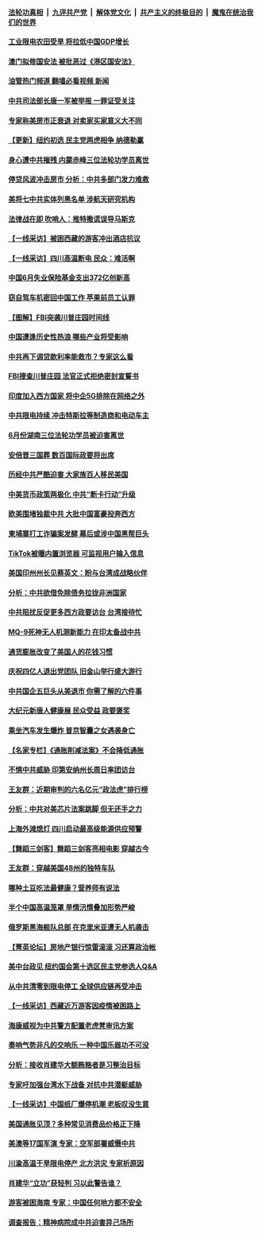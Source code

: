 ####  [法轮功真相](../../../../basic/blob/master/README.md?t=08242001) &nbsp;|&nbsp; [九评共产党](../../../../9ping.md/blob/master/README.md?t=08242001) &nbsp;|&nbsp; [解体党文化](../../../../jtdwh.md/blob/master/README.md?t=08242001)  &nbsp;|&nbsp; [共产主义的终极目的](../../../../gczydzjmd.md/blob/master/README.md?t=08242001) &nbsp;|&nbsp; [魔鬼在统治我们的世界](../../../../mgztzwmdsj.md/blob/master/README.md?t=08242001) 

#### [工业限电农田受旱 将拉低中国GDP增长](../pages/nf4514/n13808899.md?t=08242001) 

#### [澳门拟修国安法 被批恶过《港区国安法》](../pages/nf4514/n13808847.md?t=08242001) 

#### [油管热门频道 翻墙必看视频 新闻](http://45.76.130.85:81/youtube.html?08242001)

#### [中共司法部长唐一军被举报 一罪证受关注](../pages/nf4514/n13808229.md?t=08242001) 

#### [专家称美房市正衰退 对卖家买家意义大不同](../pages/nf4514/n13808627.md?t=08242001) 

#### [【更新】纽约初选 民主党两虎相争 纳德勒赢](../pages/nf4514/n13808579.md?t=08242001) 

#### [身心遭中共摧残 内蒙赤峰三位法轮功学员离世](../pages/nf4514/n13808436.md?t=08242001) 

#### [停贷风波冲击房市 分析：中共多部门发力难救](../pages/nf4514/n13808540.md?t=08242001) 

#### [美将七中共实体列黑名单 涉航天研究机构](../pages/nf4514/n13808533.md?t=08242001) 

#### [法律战在即 吹哨人：推特撒谎误导马斯克](../pages/nf4514/n13808505.md?t=08242001) 

#### [【一线采访】被困西藏的游客冲出酒店抗议](../pages/nf4514/n13807695.md?t=08242001) 

#### [【一线采访】四川高温断电 民众：难活啊](../pages/nf4514/n13808249.md?t=08242001) 

#### [中国6月失业保险基金支出372亿创新高](../pages/nf4514/n13808247.md?t=08242001) 

#### [窃自驾车机密回中国工作 苹果前员工认罪](../pages/nf4514/n13808034.md?t=08242001) 

#### [【图解】FBI突袭川普庄园时间线](../pages/nf4514/n13808112.md?t=08242001) 

#### [中国遭逢历史性热浪 哪些产业将受影响](../pages/nf4514/n13808143.md?t=08242001) 

#### [中共再下调贷款利率能救市？专家这么看](../pages/nf4514/n13807934.md?t=08242001) 

#### [FBI搜查川普庄园 法官正式拒绝密封宣誓书](../pages/nf4514/n13807911.md?t=08242001) 

#### [印度加入西方国家 将中企5G排除在网络之外](../pages/nf4514/n13807887.md?t=08242001) 

#### [中共限电持续 冲击特斯拉等制造商和电动车主](../pages/nf4514/n13807864.md?t=08242001) 

#### [6月份湖南三位法轮功学员被迫害离世](../pages/nf4514/n13807730.md?t=08242001) 

#### [安倍晋三国葬 数百国际政要将出席](../pages/nf4514/n13807855.md?t=08242001) 

#### [历经中共严酷迫害 大家族百人移民美国](../pages/nf4514/n13802576.md?t=08242001) 

#### [中美货币政策两极化 中共“断卡行动”升级](../pages/nf4514/n13807808.md?t=08242001) 

#### [欧美围堵独裁中共 大批中国富豪投奔西方](../pages/nf4514/n13807782.md?t=08242001) 

#### [柬埔寨打工诈骗案发酵 幕后或涉中国黑帮巨头](../pages/nf4514/n13807616.md?t=08242001) 

#### [TikTok被曝内置浏览器 可监视用户输入信息](../pages/nf4514/n13807602.md?t=08242001) 

#### [美国印州州长见蔡英文：盼与台湾成战略伙伴](../pages/nf4514/n13807538.md?t=08242001) 

#### [分析：中共欲借免除债务拉拢非洲国家](../pages/nf4514/n13807335.md?t=08242001) 

#### [中共阻扰反促更多西方政要访台 台湾接待忙](../pages/nf4514/n13807337.md?t=08242001) 

#### [MQ-9死神无人机测新能力 在印太备战中共](../pages/nf4514/n13805652.md?t=08242001) 

#### [通货膨胀改变了美国人的花钱习惯](../pages/nf4514/n13807267.md?t=08242001) 

#### [庆祝四亿人退出党团队 旧金山举行盛大游行](../pages/nf4514/n13806913.md?t=08242001) 

#### [中共国企五巨头从美退市 你需了解的六件事](../pages/nf4514/n13807245.md?t=08242001) 

#### [大纪元新唐人健康展 民众受益 政要褒奖](../pages/nf4514/n13806922.md?t=08242001) 

#### [乘坐汽车发生爆炸 普京智囊之女遇袭身亡](../pages/nf4514/n13807110.md?t=08242001) 

#### [【名家专栏】《通胀削减法案》不会降低通胀](../pages/nf4514/n13807172.md?t=08242001) 

#### [不惧中共威胁 印第安纳州长周日率团访台](../pages/nf4514/n13806236.md?t=08242001) 

#### [王友群：近期审判的六名亿元“政法虎”排行榜](../pages/nf4514/n13806233.md?t=08242001) 

#### [分析：中共对美芯片法案跳脚 但无还手之力](../pages/nf4514/n13806771.md?t=08242001) 

#### [上海外滩熄灯 四川启动最高级能源供应预警](../pages/nf4514/n13807092.md?t=08242001) 

#### [【舞蹈三剑客】舞蹈三剑客亮相电影 穿越古今](../pages/nf4514/n13806785.md?t=08242001) 

#### [王友群：穿越美国48州的独特车队](../pages/nf4514/n13806826.md?t=08242001) 

#### [哪种土豆吃法最健康？营养师有说法](../pages/nf4514/n13804936.md?t=08242001) 

#### [半个中国高温笼罩 旱情汛情叠加形势严峻](../pages/nf4514/n13806834.md?t=08242001) 

#### [俄罗斯黑海舰队总部 在克里米亚遭无人机袭击](../pages/nf4514/n13806791.md?t=08242001) 

#### [【菁英论坛】房地产银行惊雷滚滚 习还算政治帐](../pages/nf4514/n13806740.md?t=08242001) 

#### [美中台政见 纽约国会第十选区民主党参选人Q&A](../pages/nf4514/n13806438.md?t=08242001) 

#### [从中共清零到限电停工 全球供应链再受冲击](../pages/nf4514/n13806699.md?t=08242001) 

#### [【一线采访】西藏近万游客因疫情被困路上](../pages/nf4514/n13806690.md?t=08242001) 

#### [海康威视为中共警方配置老虎凳审讯方案](../pages/nf4514/n13798469.md?t=08242001) 

#### [奏响气势非凡的交响乐 一种中国乐器功不可没](../pages/nf4514/n13802031.md?t=08242001) 

#### [分析：接收肖建华大额贿赂者是习整治目标](../pages/nf4514/n13806379.md?t=08242001) 

#### [专家吁加强台湾水下战备 对抗中共潜艇威胁](../pages/nf4514/n13806530.md?t=08242001) 

#### [【一线采访】中国纸厂爆停机潮 老板叹没生意](../pages/nf4514/n13806400.md?t=08242001) 

#### [美国通胀见顶？多种常见消费品价格正下降](../pages/nf4514/n13806334.md?t=08242001) 

#### [美澳等17国军演 专家：空军部署威慑中共](../pages/nf4514/n13806319.md?t=08242001) 

#### [川渝高温干旱限电停产 北方洪灾 专家析原因](../pages/nf4514/n13805975.md?t=08242001) 

#### [肖建华“立功”获轻判 习以此警告谁？](../pages/nf4514/n13806110.md?t=08242001) 

#### [游客被困海南 专家：中国任何地方都不安全](../pages/nf4514/n13806070.md?t=08242001) 

#### [调查报告：精神病院成中共迫害异己场所](../pages/nf4514/n13806163.md?t=08242001) 

<img src='http://gfw-breaker.win/goodnews/indexes/nf4514.md' width='0px' height='0px'/>
